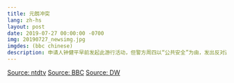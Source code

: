 ```yaml
---
title: 元朗冲突
lang: zh-hs
layout: post
date: 2019-07-27 00:00:00 -0700
img: 20190727_newsimg.jpg
imgdes: (bbc chinese)
description: 申请人钟健平早前发起此游行活动，但警方周四以“公共安全”为由，发出反对通知书，意味警方可以直接拘捕游行人士，并以非法集会的罪名控告。但周六下午，仍有大批市民在元朗主要街道游行，之后示威者和警察再次爆发冲突。截至周日上午共有24人受伤，其中2人情况严重。
---
```


[Source: ntdtv](https://www.ntdtv.com/gb/2019/07/27/a102631398.html)
[Source: BBC](https://www.bbc.com/zhongwen/simp/chinese-news-49137877)
[Source: DW](https://www.dw.com/zh/%E5%85%83%E6%9C%97727%E6%B8%B8%E8%A1%8C-%E8%AD%A6%E6%96%B9%E5%82%AC%E6%B3%AA%E5%BC%B9%E5%BC%80%E9%81%93/a-49767930)
